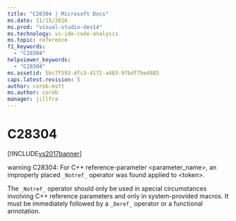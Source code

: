 ```yaml
---
title: "C28304 | Microsoft Docs"
ms.date: 11/15/2016
ms.prod: "visual-studio-dev14"
ms.technology: vs-ide-code-analysis
ms.topic: reference
f1_keywords: 
  - "C28304"
helpviewer_keywords: 
  - "C28304"
ms.assetid: 5bc7f593-dfc3-4172-a403-97bdf7be4885
caps.latest.revision: 5
author: corob-msft
ms.author: corob
manager: jillfra
---
```

# C28304
[!INCLUDE[vs2017banner](../includes/vs2017banner.md)]

warning C28304: For C++ reference-parameter <parameter_name>, an improperly placed `_Notref_` operator was found applied to \<token>.  
  
 The `_Notref_` operator should only be used in special circumstances involving C++ reference parameters and only in system-provided macros. It must be immediately followed by a `_Deref_` operator or a functional annotation.
